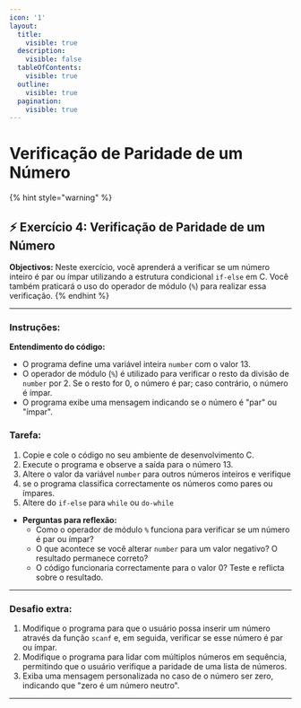 ```yaml
---
icon: '1'
layout:
  title:
    visible: true
  description:
    visible: false
  tableOfContents:
    visible: true
  outline:
    visible: true
  pagination:
    visible: true
---
```


# Verificação de Paridade de um Número

{% hint style="warning" %}
## ⚡️ Exercício 4:  **Verificação de Paridade de um Número**&#x20;



**Objectivos:** Neste exercício, você aprenderá a verificar se um número inteiro é par ou ímpar utilizando a estrutura condicional `if-else` em C. Você também praticará o uso do operador de módulo (`%`) para realizar essa verificação.
{% endhint %}



***



### **Instruções:**

**Entendimento do código:**

* O programa define uma variável inteira `number` com o valor 13.
* O operador de módulo (`%`) é utilizado para verificar o resto da divisão de `number` por 2. Se o resto for 0, o número é par; caso contrário, o número é ímpar.
* O programa exibe uma mensagem indicando se o número é "par" ou "ímpar".

### Tarefa:

1. Copie e cole o código no seu ambiente de desenvolvimento C.
2. Execute o programa e observe a saída para o número 13.
3. Altere o valor da variável `number` para outros números inteiros e verifique
4. se o programa classifica correctamente os números como pares ou ímpares.
5. Altere do `if-else` para `while` ou `do-while`

* **Perguntas para reflexão:**
  * Como o operador de módulo `%` funciona para verificar se um número é par ou ímpar?
  * O que acontece se você alterar `number` para um valor negativo? O resultado permanece correto?
  * O código funcionaria correctamente para o valor 0? Teste e reflicta sobre o resultado.

***



### **Desafio extra:**

1. Modifique o programa para que o usuário possa inserir um número através da função `scanf` e, em seguida, verificar se esse número é par ou ímpar.
2. Modifique o programa para lidar com múltiplos números em sequência, permitindo que o usuário verifique a paridade de uma lista de números.
3. Exiba uma mensagem personalizada no caso de o número ser zero, indicando que "zero é um número neutro".



***

